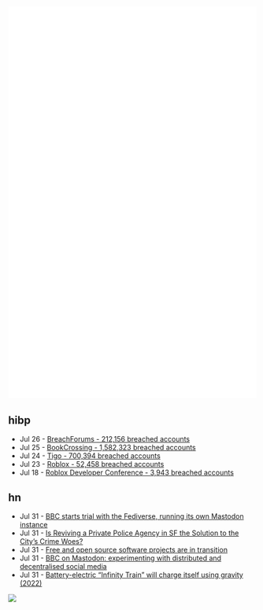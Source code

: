 ![Metrics](https://raw.githubusercontent.com/phixion/phixion/master/metrics.svg)

## hibp

<!--
for https://github.com/phixion/phixion/blob/main/.github/workflows/feeds.yml
-->
<!--START_SECTION:haveibeenpwnd-->
- Jul 26 - [BreachForums - 212,156 breached accounts](https://haveibeenpwned.com/PwnedWebsites#BreachForums)
- Jul 25 - [BookCrossing - 1,582,323 breached accounts](https://haveibeenpwned.com/PwnedWebsites#BookCrossing)
- Jul 24 - [Tigo - 700,394 breached accounts](https://haveibeenpwned.com/PwnedWebsites#Tigo)
- Jul 23 - [Roblox - 52,458 breached accounts](https://haveibeenpwned.com/PwnedWebsites#Roblox)
- Jul 18 - [Roblox Developer Conference - 3,943 breached accounts](https://haveibeenpwned.com/PwnedWebsites#RobloxDeveloperConference)
<!--END_SECTION:haveibeenpwnd-->

## hn

<!--
for https://github.com/phixion/phixion/blob/main/.github/workflows/feeds.yml
-->
<!--START_SECTION:hn-->
- Jul 31 - [BBC starts trial with the Fediverse, running its own Mastodon instance](https://social.bbc/about)
- Jul 31 - [Is Reviving a Private Police Agency in SF the Solution to the City’s Crime Woes?](https://sfstandard.com/2023/07/31/is-reviving-a-private-police-agency-in-san-francisco-the-solution-to-the-citys-crime-woes/)
- Jul 31 - [Free and open source software projects are in transition](https://www.baldurbjarnason.com/2023/the-floss-transition/)
- Jul 31 - [BBC on Mastodon: experimenting with distributed and decentralised social media](https://www.bbc.co.uk/rd/blog/2023-07-mastodon-distributed-decentralised-fediverse-activitypub)
- Jul 31 - [Battery-electric “Infinity Train” will charge itself using gravity (2022)](https://newatlas.com/transport/fortescue-wae-infinity-train-electric/)
<!--END_SECTION:hn-->

<!--
for https://yhype.me
-->
![](https://hit.yhype.me/github/profile?user_id=13013670)
